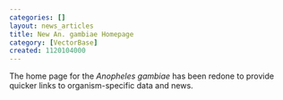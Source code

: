 ```yaml
---
categories: []
layout: news_articles
title: New An. gambiae Homepage
category: [VectorBase]
created: 1120104000
---
```

The home page for the <em>Anopheles gambiae</em> has been redone to provide quicker links to organism-specific data and news. 
